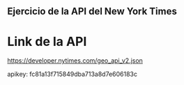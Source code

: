 ## Ejercicio de la API del New York Times

# Link de la API

https://developer.nytimes.com/geo_api_v2.json

apikey: fc81a13f715849dba713a8d7e606183c
